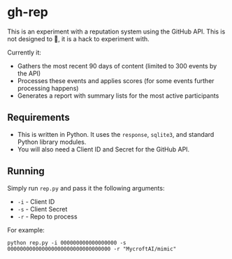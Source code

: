 # gh-rep

This is an experiment with a reputation system using the GitHub API. This is not designed to :ship:, it is a hack to experiment with.

Currently it:

 * Gathers the most recent 90 days of content (limited to 300 events by the API)
 * Processes these events and applies scores (for some events further processing happens)
 * Generates a report with summary lists for the most active participants

## Requirements

 * This is written in Python. It uses the `response`, `sqlite3`, and standard Python library modules.
 * You will also need a Client ID and Secret for the GitHub API.

## Running

Simply run `rep.py` and pass it the following arguments:

 * `-i` - Client ID
 * `-s` - Client Secret
 * `-r` - Repo to process

For example:

    python rep.py -i 000000000000000000 -s 000000000000000000000000000000000 -r "MycroftAI/mimic"

